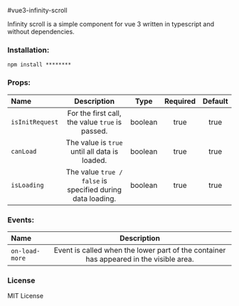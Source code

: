 #vue3-infinity-scroll

Infinity scroll is a simple component for vue 3 written in typescript and without dependencies.

### Installation:

```
npm install ********
```

### Props:

| Name          |                          Description                           |  Type   | Required | Default |
|:--------------|:--------------------------------------------------------------:|:-------:|:--------:|:-------:|
| `isInitRequest` |      For the first call, the value `true` is passed.       | boolean |   true   |  true   |
| `canLoad`       |       The value is `true` until all data is loaded.        | boolean |   true   |  true   |
| `isLoading`     | The value `true / false` is specified during data loading. | boolean |   true   |  true   |

### Events:

| Name           |                                      Description                                       |
|:---------------|:--------------------------------------------------------------------------------------:|
| `on-load-more` | Event is called when the lower part of the container has appeared in the visible area. |


### License
MIT License
